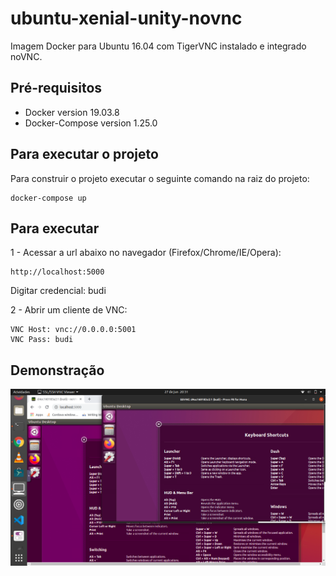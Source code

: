 # ubuntu-xenial-unity-novnc
Imagem Docker para Ubuntu 16.04 com TigerVNC instalado e integrado noVNC.

## Pré-requisitos

* Docker version 19.03.8
* Docker-Compose version 1.25.0

## Para executar o projeto
Para construir o projeto executar o seguinte comando na raiz do projeto:
```
docker-compose up
```

## Para executar
1 - Acessar a url abaixo no navegador (Firefox/Chrome/IE/Opera):
```
http://localhost:5000
```
Digitar credencial: budi

2 - Abrir um cliente de VNC:
```
VNC Host: vnc://0.0.0.0:5001
VNC Pass: budi
```
## Demonstração
![vnc](https://github.com/diegobassay/ubuntu-xenial-unity-novnc/blob/master/screenshot.png)